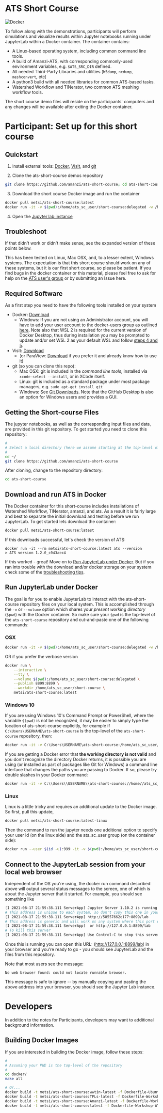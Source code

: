 # ATS Short Course

[![Docker](https://github.com/amanzi/ats-short-course/actions/workflows/docker-test.yml/badge.svg?branch=main)](https://github.com/amanzi/ats-short-course/actions/workflows/docker-test.yml)

To follow along with the demonstrations, participants will perform simulations and visualize results within Jupyter notebooks running under JupyterLab within a Docker container.  The container contains:

* A Linux-based operating system, including common command line tools.
* A build of Amanzi-ATS, with corresponding commonly-used environment variables, e.g. `$ATS_SRC_DIR` defined.
* All needed Third-Party Libraries and utilities (`h5dump`, `ncdump`, `meshconvert`, etc)
* A python3 build with all needed libraries for common ATS-based tasks.
* Watershed Workflow and TINerator, two common ATS meshing workflow tools.

The short course demo files will reside on the participants' computers and any changes will be available after exiting the Docker container.

# Participant: Set up for this short course

## Quickstart

1. Install external tools: [Docker](https://www.docker.com/get-started), [VisIt](https://wci.llnl.gov/simulation/computer-codes/visit/executables), and [git](https://github.com/git-guides/install-git)

2. Clone the ats-short-course demos repository

```sh
git clone https://github.com/amanzi/ats-short-course; cd ats-short-course
```
3. Download the short course Docker image and run the container 

```sh
docker pull metsi/ats-short-course:latest
docker run -it -v $(pwd):/home/ats_sc_user/short-course:delegated -w /home/ats_sc_user/short-course -p 8899:8899 metsi/ats-short-course:latest
```
4. Open the [Jupyter lab instance](http://127.0.0.1:8899/lab)

## Troubleshoot

If that didn't work or didn't make sense, see the expanded version of these points below.

This has been tested on Linux, Mac OSX, and, to a lesser extent, Windows systems.  The expectation is that this short course should work on any of these systems, but it is our first short course, so please be patient.  If you find bugs in the docker container or this material, please feel free to ask for help on the [ATS user's group](mailto:ats-users@googlegroups.com) or by submitting an Issue here.

## Required Software

As a first step you need to have the following tools installed on your system

* Docker: [Download](https://www.docker.com/get-started)
  * Windows: If you are not using an Administrator account, you will have to add your user account to the docker-users group as outlined [here](https://docs.docker.com/desktop/faqs/#why-do-i-see-the-docker-desktop-access-denied-error-message-when-i-try-to-start-docker-desktop). Note also that WSL 2 is required for the current version of Docker Desktop, thus during installation you may be prompted to update and/or set WSL 2 as your default WSL and follow [steps 4 and 5](https://docs.microsoft.com/en-us/windows/wsl/install-win10#step-4---download-the-linux-kernel-update-package).
* VisIt: [Download](https://wci.llnl.gov/simulation/computer-codes/visit/executables)
  * (or ParaView: [Download](https://www.paraview.org/download/) if you prefer it and already know how to use it)
* git (so you can clone this repo):
  * Mac OSX: git is included in the _command line tools_, installed via `xcode-select --install`, or in XCode itself.
  * Linux: git is included as a standard package under most package managers, e.g. `sudo apt-get install git`
  * Windows: See [Git Downloads](https://github.com/git-guides/install-git). Note that the GitHub Desktop is also an option for Windows users and provides a GUI.

## Getting the Short-course Files

The jupyter notebooks, as well as the corresponding input files and data, are provided in this git repository. To get started you need to clone this repository:

```sh
#
# Select a local directory (here we assume starting at the top-level of your home directory)
#
cd ~/
git clone https://github.com/amanzi/ats-short-course
```

After cloning, change to the repository directory:

``` sh
cd ats-short-course
```

## Download and run ATS in Docker

The Docker container for this short-course includes installations of Watershed Workflow, TINerator, amanzi, and ats.  As a result it is fairly large and best to separate the initial download and testing before we run JupyterLab.  To get started lets download the container:


```sh
docker pull metsi/ats-short-course:latest
```

If this downloads successful, let's check the version of ATS:

```shell
docker run -it --rm metsi/ats-short-course:latest ats --version
> ATS version 1.2.0_c043aec4
```

If this worked - great!  Move on to [Run JupyterLab under Docker](#run-jupyterlab-under-docker).  But if you ran into trouble with the download and/or docker storage on your system check some of the [troubleshooting tips](DockerTips.md).



## Run JupyterLab under Docker

The goal is for you to enable JupyterLab to interact with the ats-short-course repository files on your local system.  This is accomplished through the `-v` or `--volume` option which shares your _present working directory_ (`$pwd`) with the Docker container.  So make sure your `$pwd` is the top-level of the `ats-short-course` repository and cut-and-paste one of the following commands:

### OSX

```sh
docker run -it -v $(pwd):/home/ats_sc_user/short-course:delegated -w /home/ats_sc_user/short-course -p 8899:8899 metsi/ats-short-course:latest
```

OR if you prefer the verbose version

```sh
docker run \
    --interactive \
    --tty \
    --volume $(pwd):/home/ats_sc_user/short-course:delegated \
    --publish 8899:8899 \
    --workdir /home/ats_sc_user/short-course \
    metsi/ats-short-course:latest
```

### Windows 10

If you are using Windows 10's Command Prompt or PowerShell, where the variable `$(pwd)` is not be recognized, it may be easier to simply type the location of ats-short-course explicitly, for example if `C:\Users\USERNAME\ats-short-course` is the top-level of the `ats-short-course` repository, then:

```sh
docker run -it -v C:\Users\USERNAME\ats-short-course:/home/ats_sc_user/short-course:delegated -w /home/ats_sc_user/short-course -p 8899:8899 metsi/ats-short-course:latest
```

If you are getting a Docker error that **the working directory is not valid** and you don't recognize the directory Docker returns, it is possible you are using (or installed as part of packages like Git for Windows) a command line interface that changes the paths you are passing to Docker. If so, please try double slashes in your Docker command:

```sh
docker run -it -v C:\\Users\\USERNAME\\ats-short-course://home//ats_sc_user//short-course:delegated -w //home//ats_sc_user//short-course -p 8899:8899 metsi/ats-short-course:latest
```

### Linux

Linux is a little tricky and requires an additional update to the Docker image.  So first, pull this update,

``` sh
docker pull metsi/ats-short-course:latest-linux
```

Then the command to run the jupyter needs one additional option to specify your user id (on the linux side) and the ats_sc_user group (on the container side):

```sh
docker run --user $(id -u):999 -it -v $(pwd):/home/ats_sc_user/short-course:delegated -w /home/ats_sc_user/short-course -p 8899:8899 metsi/ats-short-course:latest-linux
```

## Connect to the JupyterLab session from your local web browser

Independent of the OS you're using, the docker run command described above will output several status messages to the screen, one of which is about the Jupyter server that it started.  For example, you should see something like 

``` sh
[I 2021-08-17 21:59:38.111 ServerApp] Jupyter Server 1.10.2 is running at:
# This address is unique to each system, so don't copy this one in your case
[I 2021-08-17 21:59:38.111 ServerApp] http://58557662c177:8899/lab
# This address is generic and will work on any system where this port on local host has not been allocated to another process
[I 2021-08-17 21:59:38.111 ServerApp]  or http://127.0.0.1:8899/lab
# To kill this server
[I 2021-08-17 21:59:38.111 ServerApp] Use Control-C to stop this server and shut down all kernels (twice to skip confirmation).
```

Once this is running you can open this URL: (http://127.0.0.1:8899/lab) in your browser and you're ready to go - you should see JupyterLab and the files from this repository.  

Note that most users see the message:

```
No web browser found: could not locate runnable browser.
```
This message is safe to ignore -- by manually copying and pasting the above address into your browser, you should see the Jupyter Lab instance.

# Developers

In addition to the notes for Participants, developers may want to additional background information.

## Building Docker Images

If you are interested in building the Docker image, follow these steps:

```sh
#
# Assuming your PWD is the top-level of the repository
#
cd docker/
make all

# Or...
docker build -t metsi/ats-short-course:wwtin-latest -f Dockerfile-Ubuntu-WW+TIN ./
docker build -t metsi/ats-short-course:TPLs-latest -f Dockerfile-Workshop-TPLs ./
docker build -t metsi/ats-short-course:Amanzi-latest -f Dockerfile-Workshop-Amanzi ./
docker build -t metsi/ats-short-course:latest -f Dockerfile-Workshop-ATS ./

```
